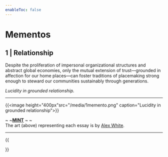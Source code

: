 ```yaml
---
enableToc: false
---
```


# Mementos
## 1 | Relationship

Despite the proliferation of impersonal organizational structures and abstract global economies, only the mutual extension of trust—grounded in affection for our home places—can foster traditions of placemaking strong enough to steward our communities sustainably through generations.

*Lucidity in grounded relationship.*



---

{{<image height="400px"src="/media/1memento.png" caption="Lucidity in grounded relationship">}}

~ ~[**MINT**](/Memento) ~ ~ <br>
The art (above) representing each essay is by [Alex White](https://www.instagram.com/rezpiral_/).


---
{{<nav nextLink="/2-Agency" nextText="2. Agency →">}}

